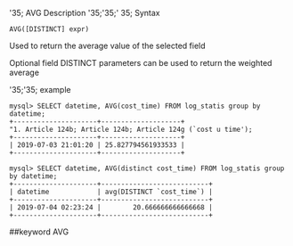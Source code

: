'35; AVG
Description
'35;'35;' 35; Syntax

`AVG([DISTINCT] expr)`


Used to return the average value of the selected field

Optional field DISTINCT parameters can be used to return the weighted average

'35;'35; example

```
mysql> SELECT datetime, AVG(cost_time) FROM log_statis group by datetime;
+---------------------+--------------------+
"1. Article 124b; Article 124b; Article 124g (`cost u time');
+---------------------+--------------------+
| 2019-07-03 21:01:20 | 25.827794561933533 |
+---------------------+--------------------+

mysql> SELECT datetime, AVG(distinct cost_time) FROM log_statis group by datetime;
+---------------------+---------------------------+
| datetime            | avg(DISTINCT `cost_time`) |
+---------------------+---------------------------+
| 2019-07-04 02:23:24 |        20.666666666666668 |
+---------------------+---------------------------+

```
##keyword
AVG
